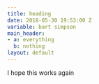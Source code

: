 ```yaml
---
title: heading
date: 2018-05-30 19:53:00 Z
variable: bart simpson
main_header:
- a: everything
  b: nothing
layout: default
---
```


I hope this works again
